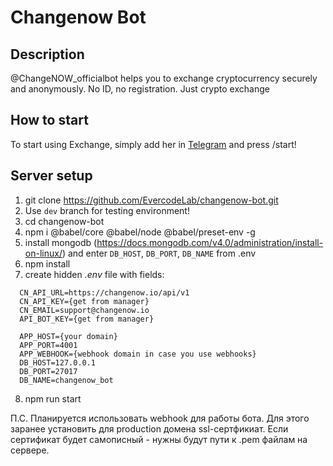 
# Changenow Bot

## Description

@ChangeNOW_officialbot helps you to exchange cryptocurrency securely and anonymously. No ID, no registration. Just crypto exchange

## How to start

To start using Exchange, simply add her in [Telegram](http://t.me/changeNOW_officialbot_) and press /start!

## Server setup

1. git clone https://github.com/EvercodeLab/changenow-bot.git
2. Use `dev` branch for testing environment!
3. cd changenow-bot
4. npm i @babel/core @babel/node @babel/preset-env -g
5. install mongodb (https://docs.mongodb.com/v4.0/administration/install-on-linux/) and enter `DB_HOST`, `DB_PORT`, `DB_NAME` from .env
6. npm install
7. create hidden _.env_ file with fields:
```
  CN_API_URL=https://changenow.io/api/v1
  CN_API_KEY={get from manager}
  CN_EMAIL=support@changenow.io
  API_BOT_KEY={get from manager}

  APP_HOST={your domain}
  APP_PORT=4001
  APP_WEBHOOK={webhook domain in case you use webhooks}
  DB_HOST=127.0.0.1
  DB_PORT=27017
  DB_NAME=changenow_bot

```
8. npm run start


П.С. Планируется использовать webhook для работы бота. Для этого заранее установить для production домена ssl-сертфикиат.
Если сертификат будет самописный - нужны будут пути к .pem файлам на сервере.


